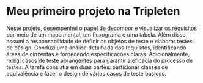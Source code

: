 # Meu primeiro projeto na Tripleten 
Neste projeto, desempenhei o papel de decompor e visualizar os requisitos por meio de um mapa mental, um fluxograma e uma tabela. Além disso, assumi a responsabilidade de definir os objetos de teste e elaborar testes de design. Conduzi uma análise detalhada dos requisitos, identificando áreas de cinzentas e fornecendo especificações claras. Adicionalmente, redigi casos de teste abrangentes para garantir a eficácia do processo de testes. A tarefa consistia em duas partes: particionar classes de equivalência e fazer o design de vários casos de teste básicos.